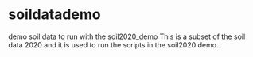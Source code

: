 # soildatademo
demo soil data to run with the soil2020_demo
This is a subset of the soil data 2020 and it is used to run the scripts in the soil2020 demo. 

